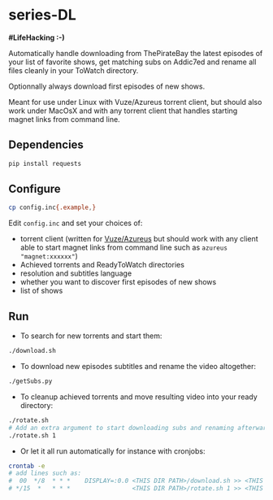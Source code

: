 # series-DL

**#LifeHacking :-)**

Automatically handle downloading from ThePirateBay the latest episodes of your list of favorite shows, get matching subs on Addic7ed and rename all files cleanly in your ToWatch directory.

Optionnally always download first episodes of new shows.

Meant for use under Linux with Vuze/Azureus torrent client, but should also work under MacOsX and with any torrent client that handles starting magnet links from command line.


## Dependencies

```bash
pip install requests
```


## Configure

```bash
cp config.inc{.example,}
```

Edit `config.inc` and set your choices of:
- torrent client (written for [Vuze/Azureus](http://www.vuze.com/) but should work with any client able to start magnet links from command line such as `azureus "magnet:xxxxxx"`)
- Achieved torrents and ReadyToWatch directories
- resolution and subtitles language
- whether you want to discover first episodes of new shows
- list of shows


## Run

- To search for new torrents and start them:

```bash
./download.sh
```

- To download new episodes subtitles and rename the video altogether:

```bash
./getSubs.py
```

- To cleanup achieved torrents and move resulting video into your ready directory:

```bash
./rotate.sh
# Add an extra argument to start downloading subs and renaming afterwards as well, for instance:
./rotate.sh 1
```

- Or let it all run automatically for instance with cronjobs:

```bash
crontab -e
# add lines such as:
#  00  */8  * * *    DISPLAY=:0.0 <THIS DIR PATH>/download.sh >> <THIS DIR PATH>/logDL.txt  2>&1
# */15  *   * * *                 <THIS DIR PATH>/rotate.sh 1 >> <THIS DIR PATH>/logRot.txt 2>&1
```

